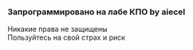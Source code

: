 ### Запрограммировано на лабе КПО by aiecel
Никакие права не защищены  
Пользуйтесь на свой страх и риск
